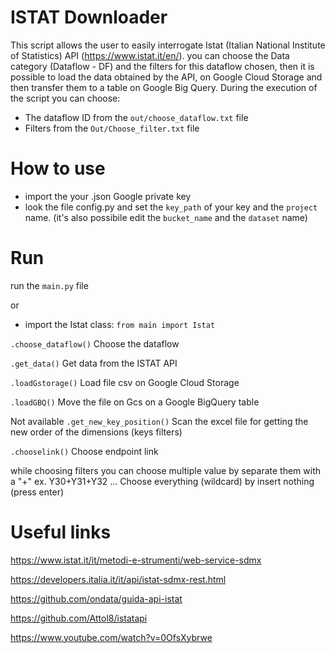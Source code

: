 # ISTAT Downloader

This script allows the user to easily interrogate Istat (Italian National Institute of Statistics) API (https://www.istat.it/en/).
you can choose the Data category (Dataflow - DF) and the filters for this dataflow chosen, then it is possible to load the data obtained by the API, on Google Cloud Storage and then transfer them to a table on Google Big Query.
During the execution of the script you can choose:
- The dataflow ID from the `out/choose_dataflow.txt` file
- Filters from the `Out/Choose_filter.txt` file


# How to use
- import the your .json Google private key 
- look the file config.py and set the `key_path` of your key and the `project` name.
   (it's also possibile edit the `bucket_name` and the `dataset` name)



# Run

run the `main.py` file

or

- import the Istat class: `from main import Istat`

`.choose_dataflow()`          Choose the dataflow

`.get_data()`                 Get data from the ISTAT API

`.loadGstorage()`             Load file csv on Google Cloud Storage

`.loadGBQ()`                  Move the file on Gcs on a Google BigQuery table

Not available
`.get_new_key_position()`     Scan the excel file for getting the new order of the dimensions (keys filters)

`.chooselink()`               Choose endpoint link



while choosing filters you can choose multiple value by separate them with a "+" ex. Y30+Y31+Y32 ...
Choose everything (wildcard) by insert nothing (press enter)


# Useful links
https://www.istat.it/it/metodi-e-strumenti/web-service-sdmx

https://developers.italia.it/it/api/istat-sdmx-rest.html

https://github.com/ondata/guida-api-istat

https://github.com/Attol8/istatapi

https://www.youtube.com/watch?v=0OfsXybrwe

